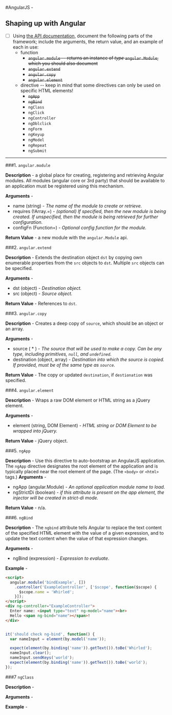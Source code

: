 #AngularJS -
## Shaping up with Angular

* [ ] Using [the API documentation](https://docs.angularjs.org/api/), document the following parts of the framework; include the arguments, the return value, and an example of each in use:
  * function
    * ~~`angular.module` -- returns an instance of _type_ `angular.Module`, which you should also document~~
    * ~~`angular.extend`~~
    * ~~`angular.copy`~~
    * ~~`angular.element`~~
  * directive -- keep in mind that some directives can only be used on specific HTML elements!
    * ~~`ngApp`~~
    * ~~`ngBind`~~
    * `ngClass`
    * `ngClick`
    * `ngController`
    * `ngDblclick`
    * `ngForm`
    * `ngKeyup`
    * `ngModel`
    * `ngRepeat`
    * `ngSubmit`

---

###1. `angular.module`

**Description** - a global place for creating, registering and retrieving Angular modules. All modules (angular core or 3rd party) that should be available to an application must be registered using this mechanism.

**Arguments** -

  * name (string) - _The name of the module to create or retrieve._
  * requires (!Array.<string>=) - _(optional) If specified, then the new module is being created. If unspecified, then the module is being retrieved for further configuration._
  * configFn (Function=) - _Optional config function for the module._

**Return Value** - a new module with the `angular.Module` api.

###2. `angular.extend`

**Description** - Extends the destination object `dst` by copying own enumerable properties from the `src` objects to `dst`. Multiple `src` objects can be specified.

**Arguments** -

  * dst (object) - _Destination object._
  * src (object) - _Source object._

**Return Value** - References to `dst`.

###3. `angular.copy`

**Description** - Creates a deep copy of `source`, which should be an object or an array.

**Arguments** -

  * source ( * ) - _The source that will be used to make a copy. Can be any type, including primitives, `null`, and `undefined`._
  * destination (object, array) - _Destination into which the source is copied. If provided, must be of the same type as `source`._

**Return Value** - The copy or updated `destination`, if `destionation` was specified.

###4. `angular.element`

**Description** - Wraps a raw DOM element or HTML string as a jQuery element.

**Arguments** -
  * element (string, DOM Element) - _HTML string or DOM Element to be wrapped into jQuery._

**Return Value** - jQuery object.

###5. `ngApp`

**Description** - Use this directive to auto-bootstrap an AngularJS application. The `ngApp` directive designates the root element of the application and is typically placed near the root element of the page. (The `<body>` or `<html>` tags.)
**Arguments** -

  * ngApp (angular.Module) - _An optional application module name to load._
  * ngStrictDi (boolean) - _if this attribute is present on the app element, the injector will be created in strict-di mode._

**Return Value** - n/a.

###6. `ngBind`

**Description** - The `ngbind` attribute tells Angular to replace the text content of the specified HTML element with the value of a given expression, and to update the text content when the value of that expression changes.

**Arguments** -

  * ngBind (expression) - _Expression to evaluate_.

**Example** -
```HTML
<script>
  angular.module('bindExample', [])
    .controller('ExampleController', ['$scope', function($scope) {
      $scope.name = 'Whirled';
    }]);
</script>
<div ng-controller="ExampleController">
  Enter name: <input type="text" ng-model="name"><br>
  Hello <span ng-bind="name"></span>!
</div>
```

```javascript

it('should check ng-bind', function() {
  var nameInput = element(by.model('name'));

  expect(element(by.binding('name')).getText()).toBe('Whirled');
  nameInput.clear();
  nameInput.sendKeys('world');
  expect(element(by.binding('name')).getText()).toBe('world');
});
```

###7 `ngClass`

**Description** - 

**Arguments** -

**Example** -
